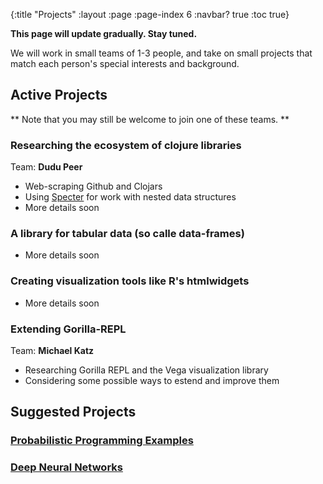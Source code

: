 {:title "Projects"
 :layout :page
 :page-index 6
 :navbar? true
 :toc true}

**This page will update gradually. Stay tuned.**

We will work in small teams of 1-3 people, and take on small projects that match each person's special interests and background.

## Active Projects

** Note that you may still be welcome to join one of these teams. **


### Researching the ecosystem of clojure libraries
Team: **Dudu Peer**
- Web-scraping Github and Clojars
- Using [Specter](https://github.com/nathanmarz/specter) for work with nested data structures
- More details soon


### A library for tabular data (so calle data-frames)
- More details soon

### Creating visualization tools like R's htmlwidgets
- More details soon

### Extending Gorilla-REPL
Team: **Michael Katz**
- Researching Gorilla REPL and the Vega visualization library
- Considering some possible ways to estend and improve them

## Suggested Projects

### [Probabilistic Programming Examples](../../posts-output/2018-12-15-suggested-project-probabilistic-programming-examples/)

### [Deep Neural Networks](../../posts-output/2018-12-15-suggested-project-deep-neural-networks/)
